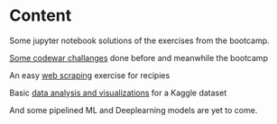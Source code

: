 # Content

Some jupyter notebook solutions of the exercises from the bootcamp.

[Some codewar challanges](../master/00_codewars_challanges.ipynb) done before and meanwhile the bootcamp

An easy [web scraping](../master/01_web_scraping.ipynb) exercise for recipies

Basic [data analysis and visualizations](../master/01_web_scraping.ipynb) for a Kaggle dataset

And some pipelined ML and Deeplearning models are yet to come.
